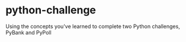 # python-challenge
Using the concepts you've learned to complete two Python challenges, PyBank and PyPoll
